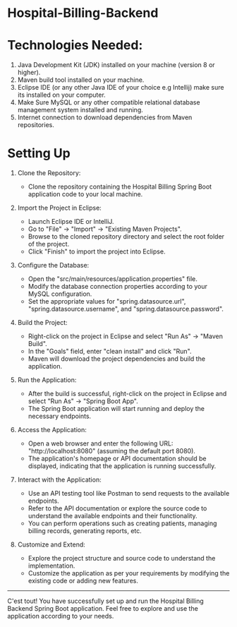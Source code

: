 # Hospital-Billing-Backend


# Technologies Needed:

1) Java Development Kit (JDK) installed on your machine (version 8 or higher).
2) Maven build tool installed on your machine.
3) Eclipse IDE (or any other Java IDE of your choice e.g Intellij) make sure its installed on your computer.
4) Make Sure MySQL or any other compatible relational database management system installed and running.
5) Internet connection to download dependencies from Maven repositories.

# Setting Up 


1) Clone the Repository:
   - Clone the repository containing the Hospital Billing Spring Boot application code to your local machine.

2) Import the Project in Eclipse:
   - Launch Eclipse IDE or IntelliJ.
   - Go to "File" -> "Import" -> "Existing Maven Projects".
   - Browse to the cloned repository directory and select the root folder of the project.
   - Click "Finish" to import the project into Eclipse.
   

3) Configure the Database:
   - Open the "src/main/resources/application.properties" file.
   - Modify the database connection properties according to your MySQL configuration.
   - Set the appropriate values for "spring.datasource.url", "spring.datasource.username", and "spring.datasource.password".

4) Build the Project:
   - Right-click on the project in Eclipse and select "Run As" -> "Maven Build".
   - In the "Goals" field, enter "clean install" and click "Run".
   - Maven will download the project dependencies and build the application.

5) Run the Application:
   - After the build is successful, right-click on the project in Eclipse and select "Run As" -> "Spring Boot App".
   - The Spring Boot application will start running and deploy the necessary endpoints.

6) Access the Application:
   - Open a web browser and enter the following URL: "http://localhost:8080" (assuming the default port 8080).
   - The application's homepage or API documentation should be displayed, indicating that the application is running successfully.

7) Interact with the Application:
   - Use an API testing tool like Postman to send requests to the available endpoints.
   - Refer to the API documentation or explore the source code to understand the available endpoints and their functionality.
   - You can perform operations such as creating patients, managing billing records, generating reports, etc.

8) Customize and Extend:
   - Explore the project structure and source code to understand the implementation.
   - Customize the application as per your requirements by modifying the existing code or adding new features.

------------------------------------------------------------------------------------------------------------------------

C'est tout! You have successfully set up and run the Hospital Billing Backend Spring Boot application. Feel free to explore and use the application according to your needs.

